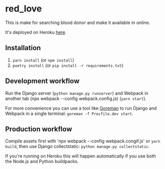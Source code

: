 # red_love
This is make for searching blood donor and make it available in online.

It's deployed on Heroku [here](https://django-webpack.herokuapp.com).

## Installation

1. `yarn install` (or `npm install`)
2. `poetry install` (or `pip install -r requirements.txt`)

## Development workflow

Run the Django server (`python manage.py runserver`) and Webpack in another tab (npx webpack --config webpack.config.js) (`yarn start`).

For more convenience you can use a tool like [Goreman](https://github.com/mattn/goreman) to run Django and Webpack in a single terminal: `goreman -f Procfile.dev start`.

## Production workflow

Compile assets first with 'npx webpack --config webpack.congif.js' or `yarn build`, then use Django collectstatic: `python manage.py collectstatic`.

If you're running on Heroku this will happen automatically if you use both the Node.js and Python buildpacks.
